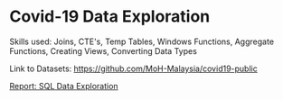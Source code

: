 # Covid-19 Data Exploration

Skills used: Joins, CTE's, Temp Tables, Windows Functions, Aggregate Functions, Creating Views, Converting Data Types

Link to Datasets: https://github.com/MoH-Malaysia/covid19-public

[Report: SQL Data Exploration](COVID-Data-Exploration.sql)


